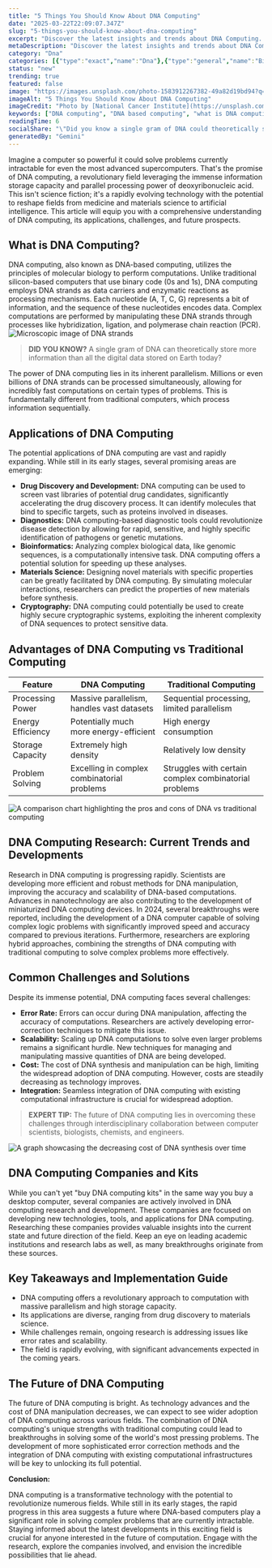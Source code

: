```yaml
---
title: "5 Things You Should Know About DNA Computing"
date: "2025-03-22T22:09:07.347Z"
slug: "5-things-you-should-know-about-dna-computing"
excerpt: "Discover the latest insights and trends about DNA Computing. This comprehensive guide covers everything you need to know about DNA Computing in 2025."
metaDescription: "Discover the latest insights and trends about DNA Computing. This comprehensive guide covers everything you need to know about DNA Computing in 2025."
category: "Dna"
categories: [{"type":"exact","name":"Dna"},{"type":"general","name":"Biotechnology"},{"type":"medium","name":"Nanotechnology"},{"type":"specific","name":"Molecular Computing"},{"type":"niche","name":"DNA Strand Synthesis"}]
status: "new"
trending: true
featured: false
image: "https://images.unsplash.com/photo-1583912267382-49a82d19bd94?q=85&w=1200&fit=max&fm=webp&auto=compress"
imageAlt: "5 Things You Should Know About DNA Computing"
imageCredit: "Photo by [National Cancer Institute](https://unsplash.com/@nci) on Unsplash"
keywords: ["DNA computing", "DNA based computing", "what is DNA computing", "applications of DNA computing", "advantages of DNA computing", "DNA computing vs traditional computing", "buy DNA computing kits", "DNA computing research", "future of DNA computing", "DNA computing companies"]
readingTime: 6
socialShare: "\"Did you know a single gram of DNA could theoretically store more information than all the digital data on Earth? That's the power of DNA computing!\""
generatedBy: "Gemini"
---
```




Imagine a computer so powerful it could solve problems currently intractable for even the most advanced supercomputers.  That's the promise of DNA computing, a revolutionary field leveraging the immense information storage capacity and parallel processing power of deoxyribonucleic acid.  This isn't science fiction; it's a rapidly evolving technology with the potential to reshape fields from medicine and materials science to artificial intelligence.  This article will equip you with a comprehensive understanding of DNA computing, its applications, challenges, and future prospects.

## What is DNA Computing?

DNA computing, also known as DNA-based computing, utilizes the principles of molecular biology to perform computations.  Unlike traditional silicon-based computers that use binary code (0s and 1s), DNA computing employs DNA strands as data carriers and enzymatic reactions as processing mechanisms.  Each nucleotide (A, T, C, G) represents a bit of information, and the sequence of these nucleotides encodes data.  Complex computations are performed by manipulating these DNA strands through processes like hybridization, ligation, and polymerase chain reaction (PCR). ![Microscopic image of DNA strands](https://images.unsplash.com/photo-1579154392128-bf8c7ebee541?q=85&w=1200&fit=max&fm=webp&auto=compress)

> **DID YOU KNOW?** A single gram of DNA can theoretically store more information than all the digital data stored on Earth today?

The power of DNA computing lies in its inherent parallelism.  Millions or even billions of DNA strands can be processed simultaneously, allowing for incredibly fast computations on certain types of problems.  This is fundamentally different from traditional computers, which process information sequentially.

## Applications of DNA Computing

The potential applications of DNA computing are vast and rapidly expanding. While still in its early stages, several promising areas are emerging:

* **Drug Discovery and Development:** DNA computing can be used to screen vast libraries of potential drug candidates, significantly accelerating the drug discovery process.  It can identify molecules that bind to specific targets, such as proteins involved in diseases.
* **Diagnostics:** DNA computing-based diagnostic tools could revolutionize disease detection by allowing for rapid, sensitive, and highly specific identification of pathogens or genetic mutations.
* **Bioinformatics:** Analyzing complex biological data, like genomic sequences, is a computationally intensive task. DNA computing offers a potential solution for speeding up these analyses.
* **Materials Science:** Designing novel materials with specific properties can be greatly facilitated by DNA computing.  By simulating molecular interactions, researchers can predict the properties of new materials before synthesis.
* **Cryptography:** DNA computing could potentially be used to create highly secure cryptographic systems, exploiting the inherent complexity of DNA sequences to protect sensitive data.

## Advantages of DNA Computing vs Traditional Computing

| Feature          | DNA Computing                               | Traditional Computing                           |
|-----------------|-----------------------------------------------|-------------------------------------------------|
| Processing Power | Massive parallelism, handles vast datasets     | Sequential processing, limited parallelism       |
| Energy Efficiency| Potentially much more energy-efficient       | High energy consumption                         |
| Storage Capacity | Extremely high density                         | Relatively low density                           |
| Problem Solving  | Excelling in complex combinatorial problems | Struggles with certain complex combinatorial problems |

![A comparison chart highlighting the pros and cons of DNA vs traditional computing](https://images.unsplash.com/photo-1573646609328-01f50a125c0c?q=85&w=1200&fit=max&fm=webp&auto=compress)

## DNA Computing Research: Current Trends and Developments

Research in DNA computing is progressing rapidly.  Scientists are developing more efficient and robust methods for DNA manipulation, improving the accuracy and scalability of DNA-based computations.  Advances in nanotechnology are also contributing to the development of miniaturized DNA computing devices.  In 2024, several breakthroughs were reported, including the development of a DNA computer capable of solving complex logic problems with significantly improved speed and accuracy compared to previous iterations.  Furthermore, researchers are exploring hybrid approaches, combining the strengths of DNA computing with traditional computing to solve complex problems more effectively.

## Common Challenges and Solutions

Despite its immense potential, DNA computing faces several challenges:

* **Error Rate:**  Errors can occur during DNA manipulation, affecting the accuracy of computations.  Researchers are actively developing error-correction techniques to mitigate this issue.
* **Scalability:** Scaling up DNA computations to solve even larger problems remains a significant hurdle.  New techniques for managing and manipulating massive quantities of DNA are being developed.
* **Cost:** The cost of DNA synthesis and manipulation can be high, limiting the widespread adoption of DNA computing.  However, costs are steadily decreasing as technology improves.
* **Integration:** Seamless integration of DNA computing with existing computational infrastructure is crucial for widespread adoption.

> **EXPERT TIP:**  The future of DNA computing lies in overcoming these challenges through interdisciplinary collaboration between computer scientists, biologists, chemists, and engineers.

![A graph showcasing the decreasing cost of DNA synthesis over time](https://images.unsplash.com/photo-1578496479914-7ef3b0193be3?q=85&w=1200&fit=max&fm=webp&auto=compress)

## DNA Computing Companies and Kits

While you can't yet "buy DNA computing kits" in the same way you buy a desktop computer, several companies are actively involved in DNA computing research and development.  These companies are focused on developing new technologies, tools, and applications for DNA computing.  Researching these companies provides valuable insights into the current state and future direction of the field.  Keep an eye on leading academic institutions and research labs as well, as many breakthroughs originate from these sources.

## Key Takeaways and Implementation Guide

* DNA computing offers a revolutionary approach to computation with massive parallelism and high storage capacity.
* Its applications are diverse, ranging from drug discovery to materials science.
* While challenges remain, ongoing research is addressing issues like error rates and scalability.
* The field is rapidly evolving, with significant advancements expected in the coming years.

## The Future of DNA Computing

The future of DNA computing is bright.  As technology advances and the cost of DNA manipulation decreases, we can expect to see wider adoption of DNA computing across various fields.  The combination of DNA computing's unique strengths with traditional computing could lead to breakthroughs in solving some of the world's most pressing problems.  The development of more sophisticated error correction methods and the integration of DNA computing with existing computational infrastructures will be key to unlocking its full potential.

**Conclusion:**

DNA computing is a transformative technology with the potential to revolutionize numerous fields.  While still in its early stages, the rapid progress in this area suggests a future where DNA-based computers play a significant role in solving complex problems that are currently intractable.  Staying informed about the latest developments in this exciting field is crucial for anyone interested in the future of computation.  Engage with the research, explore the companies involved, and envision the incredible possibilities that lie ahead.
